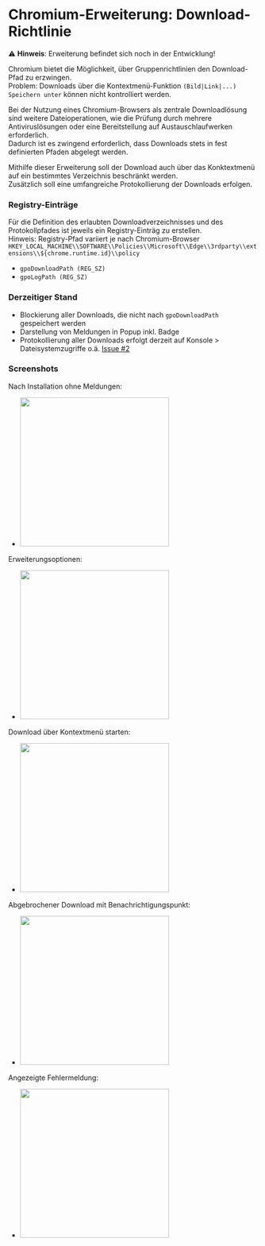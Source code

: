 # Chromium-Erweiterung: Download-Richtlinie

:warning: **Hinweis**: Erweiterung befindet sich noch in der Entwicklung!

Chromium bietet die Möglichkeit, über Gruppenrichtlinien den Download-Pfad zu erzwingen.<br>Problem: Downloads über die Kontextmenü-Funktion `(Bild|Link|...) Speichern unter` können nicht kontrolliert werden.

Bei der Nutzung eines Chromium-Browsers als zentrale Downloadlösung sind weitere Dateioperationen, wie die Prüfung durch mehrere Antiviruslösungen oder eine Bereitstellung auf Austauschlaufwerken erforderlich.<br>Dadurch ist es zwingend erforderlich, dass Downloads stets in fest definierten Pfaden abgelegt werden.

Mithilfe dieser Erweiterung soll der Download auch über das Konktextmenü auf ein bestimmtes Verzeichnis beschränkt werden.<br>Zusätzlich soll eine umfangreiche Protokollierung der Downloads erfolgen.

### Registry-Einträge
Für die Definition des erlaubten Downloadverzeichnisses und des Protokollpfades ist jeweils ein Registry-Einträg zu erstellen.<br>Hinweis: Registry-Pfad variiert je nach Chromium-Browser<br>
`HKEY_LOCAL_MACHINE\\SOFTWARE\\Policies\\Microsoft\\Edge\\3rdparty\\extensions\\${chrome.runtime.id}\\policy`
 - `gpoDownloadPath (REG_SZ)`
 - `gpoLogPath (REG_SZ)`

### Derzeitiger Stand
 - Blockierung aller Downloads, die nicht nach `gpoDownloadPath` gespeichert werden
 - Darstellung von Meldungen in Popup inkl. Badge
 - Protokollierung aller Downloads erfolgt derzeit auf Konsole > Dateisystemzugriffe o.ä. [Issue #2](/../../issues/2)

### Screenshots
Nach Installation ohne Meldungen:<br>
 - <img src="https://github.com/KNGP14/chromium-download-policy/blob/master/media/prev_no-messages.png" height="300">

Erweiterungsoptionen:<br>
 - <img src="https://github.com/KNGP14/chromium-download-policy/blob/master/media/prev_options-page.png" height="300">

Download über Kontextmenü starten:<br>
 - <img src="https://github.com/KNGP14/chromium-download-policy/blob/master/media/prev_start-download.png" height="300">

Abgebrochener Download mit Benachrichtigungspunkt:<br>
 - <img src="https://github.com/KNGP14/chromium-download-policy/blob/master/media/prev_cancled-download-and-badge.png" height="300">

Angezeigte Fehlermeldung:<br>
 - <img src="https://github.com/KNGP14/chromium-download-policy/blob/master/media/prev_cancled-download-message.png" height="300">
